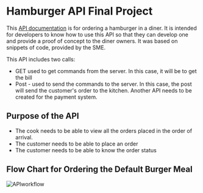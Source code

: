 # Hamburger API Final Project 

This [API documentation](Documentation.md) is for ordering a hamburger in a diner. It is intended for developers to know how to use this API so that they can develop one and provide a proof of concept to the diner owners. It was based on snippets of code, provided by the SME.

This API includes two calls: 
* GET used to get commands from the server. In this case, it will be to get the bill
* Post - used to send the commands to the server.  In this case, the post will send the customer's order to the kitchen. 
Another API needs to be created for the payment system. 

## Purpose of the API 
*	The cook needs to be able to view all the orders placed in the order of arrival.
* The customer needs to be able to place an order
* The customer needs to be able to know the order status


## Flow Chart for Ordering the Default Burger Meal
![APIworkflow](https://user-images.githubusercontent.com/70954489/103483635-769ae900-4d9d-11eb-99be-38d7e3be35fa.png)




